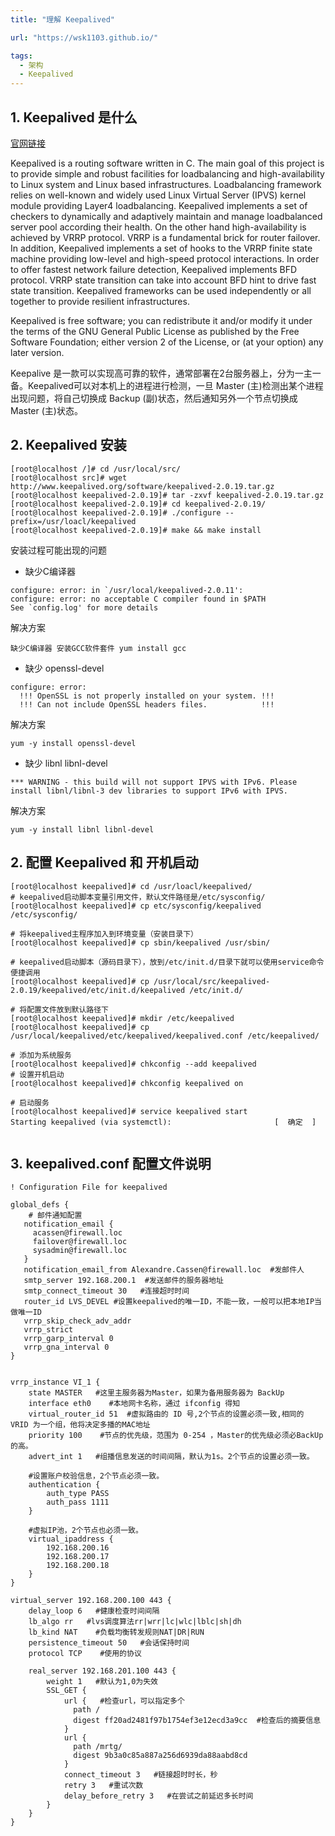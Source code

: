 ```yaml
---
title: "理解 Keepalived"

url: "https://wsk1103.github.io/"

tags:
  - 架构
  - Keepalived
---
```


## 1. Keepalived 是什么
[官网链接](https://www.keepalived.org/)

Keepalived is a routing software written in C. The main goal of this project is to provide simple and robust facilities for loadbalancing and high-availability to Linux system and Linux based infrastructures. Loadbalancing framework relies on well-known and widely used Linux Virtual Server (IPVS) kernel module providing Layer4 loadbalancing. Keepalived implements a set of checkers to dynamically and adaptively maintain and manage loadbalanced server pool according their health. On the other hand high-availability is achieved by VRRP protocol. VRRP is a fundamental brick for router failover. In addition, Keepalived implements a set of hooks to the VRRP finite state machine providing low-level and high-speed protocol interactions. In order to offer fastest network failure detection, Keepalived implements BFD protocol. VRRP state transition can take into account BFD hint to drive fast state transition. Keepalived frameworks can be used independently or all together to provide resilient infrastructures.

Keepalived is free software; you can redistribute it and/or modify it under the terms of the GNU General Public License as published by the Free Software Foundation; either version 2 of the License, or (at your option) any later version.

Keepalive 是一款可以实现高可靠的软件，通常部署在2台服务器上，分为一主一备。Keepalived可以对本机上的进程进行检测，一旦 Master (主)检测出某个进程出现问题，将自己切换成 Backup (副)状态，然后通知另外一个节点切换成 Master (主)状态。

## 2. Keepalived 安装

```
[root@localhost /]# cd /usr/local/src/
[root@localhost src]# wget http://www.keepalived.org/software/keepalived-2.0.19.tar.gz
[root@localhost keepalived-2.0.19]# tar -zxvf keepalived-2.0.19.tar.gz
[root@localhost keepalived-2.0.19]# cd keepalived-2.0.19/
[root@localhost keepalived-2.0.19]# ./configure --prefix=/usr/loacl/keepalived
[root@localhost keepalived-2.0.19]# make && make install
```

安装过程可能出现的问题
- 缺少C编译器
```
configure: error: in `/usr/local/keepalived-2.0.11':
configure: error: no acceptable C compiler found in $PATH
See `config.log' for more details
```
解决方案
```
缺少C编译器 安装GCC软件套件 yum install gcc
```

- 缺少 openssl-devel 

```
configure: error: 
  !!! OpenSSL is not properly installed on your system. !!!
  !!! Can not include OpenSSL headers files.            !!!
```
解决方案
```
yum -y install openssl-devel
```

- 缺少 libnl libnl-devel

```
*** WARNING - this build will not support IPVS with IPv6. Please install libnl/libnl-3 dev libraries to support IPv6 with IPVS.
```
解决方案

```
yum -y install libnl libnl-devel
```

## 2. 配置 Keepalived 和 开机启动

```
[root@localhost keepalived]# cd /usr/loacl/keepalived/
# keepalived启动脚本变量引用文件，默认文件路径是/etc/sysconfig/
[root@localhost keepalived]# cp etc/sysconfig/keepalived  /etc/sysconfig/ 
 
# 将keepalived主程序加入到环境变量（安装目录下）
[root@localhost keepalived]# cp sbin/keepalived /usr/sbin/
 
# keepalived启动脚本（源码目录下），放到/etc/init.d/目录下就可以使用service命令便捷调用
[root@localhost keepalived]# cp /usr/local/src/keepalived-2.0.19/keepalived/etc/init.d/keepalived /etc/init.d/
 
# 将配置文件放到默认路径下
[root@localhost keepalived]# mkdir /etc/keepalived
[root@localhost keepalived]# cp /usr/local/keepalived/etc/keepalived/keepalived.conf /etc/keepalived/

# 添加为系统服务
[root@localhost keepalived]# chkconfig --add keepalived
# 设置开机启动
[root@localhost keepalived]# chkconfig keepalived on

# 启动服务
[root@localhost keepalived]# service keepalived start
Starting keepalived (via systemctl):                       [  确定  ]


```

## 3. keepalived.conf 配置文件说明

```
! Configuration File for keepalived

global_defs {
    # 邮件通知配置
   notification_email {
     acassen@firewall.loc
     failover@firewall.loc
     sysadmin@firewall.loc
   }
   notification_email_from Alexandre.Cassen@firewall.loc  #发邮件人
   smtp_server 192.168.200.1  #发送邮件的服务器地址
   smtp_connect_timeout 30   #连接超时时间
   router_id LVS_DEVEL #设置keepalived的唯一ID，不能一致，一般可以把本地IP当做唯一ID 
   vrrp_skip_check_adv_addr
   vrrp_strict
   vrrp_garp_interval 0
   vrrp_gna_interval 0
}


vrrp_instance VI_1 {
    state MASTER   #这里主服务器为Master，如果为备用服务器为 BackUp
    interface eth0    #本地网卡名称，通过 ifconfig 得知
    virtual_router_id 51  #虚拟路由的 ID 号,2个节点的设置必须一致,相同的 VRID 为一个组，他将决定多播的MAC地址
    priority 100    #节点的优先级，范围为 0-254 ，Master的优先级必须必BackUp的高。
    advert_int 1   #组播信息发送的时间间隔，默认为1s。2个节点的设置必须一致。
    
    #设置账户校验信息，2个节点必须一致。
    authentication {
        auth_type PASS
        auth_pass 1111
    }
    
    #虚拟IP池，2个节点也必须一致。
    virtual_ipaddress {
        192.168.200.16
        192.168.200.17
        192.168.200.18
    }
}

virtual_server 192.168.200.100 443 {
    delay_loop 6   #健康检查时间间隔
    lb_algo rr   #lvs调度算法rr|wrr|lc|wlc|lblc|sh|dh
    lb_kind NAT    #负载均衡转发规则NAT|DR|RUN
    persistence_timeout 50   #会话保持时间
    protocol TCP    #使用的协议

    real_server 192.168.201.100 443 {
        weight 1   #默认为1,0为失效
        SSL_GET {  
            url {   #检查url，可以指定多个
              path /
              digest ff20ad2481f97b1754ef3e12ecd3a9cc  #检查后的摘要信息
            }
            url {
              path /mrtg/
              digest 9b3a0c85a887a256d6939da88aabd8cd
            }
            connect_timeout 3   #链接超时时长，秒
            retry 3   #重试次数
            delay_before_retry 3   #在尝试之前延迟多长时间
        }
    }
}
```








